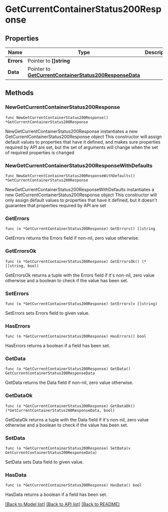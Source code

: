 # GetCurrentContainerStatus200Response

## Properties

Name | Type | Description | Notes
------------ | ------------- | ------------- | -------------
**Errors** | Pointer to **[]string** |  | [optional] 
**Data** | Pointer to [**GetCurrentContainerStatus200ResponseData**](GetCurrentContainerStatus200ResponseData.md) |  | [optional] 

## Methods

### NewGetCurrentContainerStatus200Response

`func NewGetCurrentContainerStatus200Response() *GetCurrentContainerStatus200Response`

NewGetCurrentContainerStatus200Response instantiates a new GetCurrentContainerStatus200Response object
This constructor will assign default values to properties that have it defined,
and makes sure properties required by API are set, but the set of arguments
will change when the set of required properties is changed

### NewGetCurrentContainerStatus200ResponseWithDefaults

`func NewGetCurrentContainerStatus200ResponseWithDefaults() *GetCurrentContainerStatus200Response`

NewGetCurrentContainerStatus200ResponseWithDefaults instantiates a new GetCurrentContainerStatus200Response object
This constructor will only assign default values to properties that have it defined,
but it doesn't guarantee that properties required by API are set

### GetErrors

`func (o *GetCurrentContainerStatus200Response) GetErrors() []string`

GetErrors returns the Errors field if non-nil, zero value otherwise.

### GetErrorsOk

`func (o *GetCurrentContainerStatus200Response) GetErrorsOk() (*[]string, bool)`

GetErrorsOk returns a tuple with the Errors field if it's non-nil, zero value otherwise
and a boolean to check if the value has been set.

### SetErrors

`func (o *GetCurrentContainerStatus200Response) SetErrors(v []string)`

SetErrors sets Errors field to given value.

### HasErrors

`func (o *GetCurrentContainerStatus200Response) HasErrors() bool`

HasErrors returns a boolean if a field has been set.

### GetData

`func (o *GetCurrentContainerStatus200Response) GetData() GetCurrentContainerStatus200ResponseData`

GetData returns the Data field if non-nil, zero value otherwise.

### GetDataOk

`func (o *GetCurrentContainerStatus200Response) GetDataOk() (*GetCurrentContainerStatus200ResponseData, bool)`

GetDataOk returns a tuple with the Data field if it's non-nil, zero value otherwise
and a boolean to check if the value has been set.

### SetData

`func (o *GetCurrentContainerStatus200Response) SetData(v GetCurrentContainerStatus200ResponseData)`

SetData sets Data field to given value.

### HasData

`func (o *GetCurrentContainerStatus200Response) HasData() bool`

HasData returns a boolean if a field has been set.


[[Back to Model list]](../README.md#documentation-for-models) [[Back to API list]](../README.md#documentation-for-api-endpoints) [[Back to README]](../README.md)


